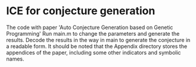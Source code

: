 # ICE for conjecture generation
The code with paper 'Auto Conjecture Generation based on Genetic Programming'
Run main.m to change the parameters and generate the results. Decode the results in the way in main to generate the conjecture in a readable form. It should be noted that the Appendix directory stores the appendices of the paper, including some other indicators and symbolic names.
